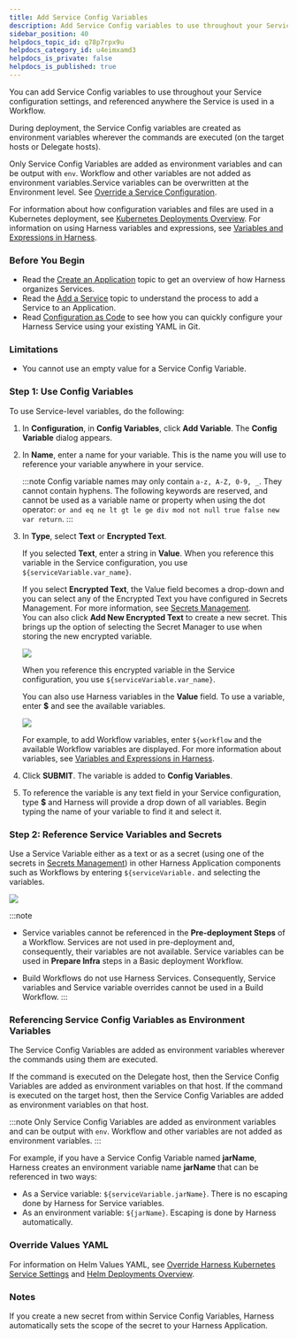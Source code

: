 ```yaml
---
title: Add Service Config Variables
description: Add Service Config variables to use throughout your Service configuration settings.
sidebar_position: 40
helpdocs_topic_id: q78p7rpx9u
helpdocs_category_id: u4eimxamd3
helpdocs_is_private: false
helpdocs_is_published: true
---
```


You can add Service Config variables to use throughout your Service configuration settings, and referenced anywhere the Service is used in a Workflow.

During deployment, the Service Config variables are created as environment variables wherever the commands are executed (on the target hosts or Delegate hosts).

Only Service Config Variables are added as environment variables and can be output with `env`. Workflow and other variables are not added as environment variables.Service variables can be overwritten at the Environment level. See [Override a Service Configuration](../environments/environment-configuration.md#override-a-service-configuration).

For information about how configuration variables and files are used in a Kubernetes deployment, see [Kubernetes Deployments Overview](../../kubernetes-deployments/kubernetes-deployments-overview.md). For information on using Harness variables and expressions, see [Variables and Expressions in Harness](../../../firstgen-platform/techref-category/variables/variables.md).

### Before You Begin

* Read the [Create an Application](../applications/application-configuration.md) topic to get an overview of how Harness organizes Services.
* Read the [Add a Service](service-configuration.md) topic to understand the process to add a Service to an Application.
* Read [Configuration as Code](../../../firstgen-platform/config-as-code/configuration-as-code.md) to see how you can quickly configure your Harness Service using your existing YAML in Git.

### Limitations

* You cannot use an empty value for a Service Config Variable.

### Step 1: Use Config Variables

To use Service-level variables, do the following:

1. In **Configuration**, in **Config Variables**, click **Add Variable**. The **Config Variable** dialog appears.
2. In **Name**, enter a name for your variable. This is the name you will use to reference your variable anywhere in your service.

   :::note
   Config variable names may only contain `a-z, A-Z, 0-9, _`. They cannot contain hyphens. The following keywords are reserved, and cannot be used as a variable name or property when using the dot operator: `or and eq ne lt gt le ge div mod not null true false new var return`.
   :::
   
3. In **Type**, select **Text** or **Encrypted Text**.  
  
    If you selected **Text**, enter a string in **Value**. When you reference this variable in the Service configuration, you use `${serviceVariable.var_name}`.  
      
    If you select **Encrypted Text**, the Value field becomes a drop-down and you can select any of the Encrypted Text you have configured in Secrets Management. For more information, see [Secrets Management](../../../firstgen-platform/security/secrets-management/secret-management.md).  
    You can also click **Add New Encrypted Text** to create a new secret. This brings up the option of selecting the Secret Manager to use when storing the new encrypted variable.

    ![](./static/add-service-level-config-variables-28.png)

    When you reference this encrypted variable in the Service configuration, you use `${serviceVariable.var_name}`.  
      
    You can also use Harness variables in the **Value** field. To use a variable, enter **$** and see the available variables.

    ![](./static/add-service-level-config-variables-29.png)

    For example, to add Workflow variables, enter `${workflow` and the available Workflow variables are displayed. For more information about variables, see [Variables and Expressions in Harness](../../../firstgen-platform/techref-category/variables/variables.md).
  
4. Click **SUBMIT**. The variable is added to **Config Variables**.

5. To reference the variable is any text field in your Service configuration, type **$** and Harness will provide a drop down of all variables. Begin typing the name of your variable to find it and select it.

### Step 2: Reference Service Variables and Secrets

Use a Service Variable either as a text or as a secret (using one of the secrets in [Secrets Management](../../../firstgen-platform/security/secrets-management/secret-management.md)) in other Harness Application components such as Workflows by entering `${serviceVariable.` and selecting the variables.

![](./static/add-service-level-config-variables-30.png)

:::note
* Service variables cannot be referenced in the **Pre-deployment Steps** of a Workflow. Services are not used in pre-deployment and, consequently, their variables are not available. Service variables can be used in **Prepare Infra** steps in a Basic deployment Workflow.

* Build Workflows do not use Harness Services. Consequently, Service variables and Service variable overrides cannot be used in a Build Workflow.
:::

### Referencing Service Config Variables as Environment Variables

The Service Config Variables are added as environment variables wherever the commands using them are executed. 

If the command is executed on the Delegate host, then the Service Config Variables are added as environment variables on that host. If the command is executed on the target host, then the Service Config Variables are added as environment variables on that host.

:::note
Only Service Config Variables are added as environment variables and can be output with `env`. Workflow and other variables are not added as environment variables.
:::

For example, if you have a Service Config Variable named **jarName**, Harness creates an environment variable name **jarName** that can be referenced in two ways:

* As a Service variable: `${serviceVariable.jarName}`. There is no escaping done by Harness for Service variables.
* As an environment variable: `${jarName}`. Escaping is done by Harness automatically.

### Override Values YAML

For information on Helm Values YAML, see [Override Harness Kubernetes Service Settings](../../kubernetes-deployments/override-harness-kubernetes-service-settings.md) and [Helm Deployments Overview](../../helm-deployment/helm-deployments-overview.md).

### Notes

If you create a new secret from within Service Config Variables, Harness automatically sets the scope of the secret to your Harness Application.

